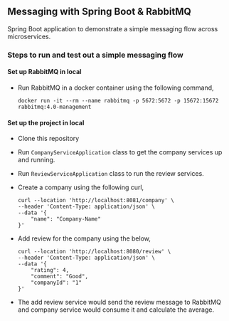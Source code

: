 ## Messaging with Spring Boot & RabbitMQ
Spring Boot application to demonstrate a simple messaging flow across microservices.

### Steps to run and test out a simple messaging flow

#### Set up RabbitMQ in local
- Run RabbitMQ in a docker container using the following command,
  ```
  docker run -it --rm --name rabbitmq -p 5672:5672 -p 15672:15672 rabbitmq:4.0-management
  ```

#### Set up the project in local  
- Clone this repository
- Run ```CompanyServiceApplication``` class to get the company services up and running.
- Run ```ReviewServiceApplication``` class to run the review services.
- Create a company using the following curl,
  
  ```
  curl --location 'http://localhost:8081/company' \
  --header 'Content-Type: application/json' \
  --data '{
      "name": "Company-Name"
  }'
  ```
  
- Add review for the company using the below,
  
  ```
  curl --location 'http://localhost:8080/review' \
  --header 'Content-Type: application/json' \
  --data '{
      "rating": 4,
      "comment": "Good",
      "companyId": "1"
  }'
  ```
- The add review service would send the review message to RabbitMQ and company service would consume it and calculate the average.



